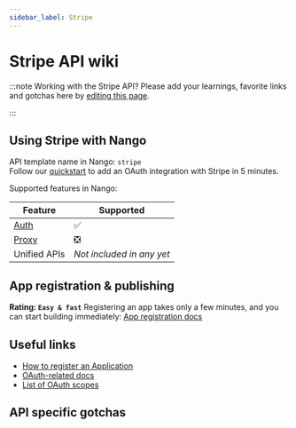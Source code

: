 ```yaml
---
sidebar_label: Stripe
---
```


# Stripe API wiki

:::note Working with the Stripe API?
Please add your learnings, favorite links and gotchas here by [editing this page](https://github.com/nangohq/nango/tree/master/docs/docs/providers/stripe.md).

:::

## Using Stripe with Nango

API template name in Nango: `stripe`  
Follow our [quickstart](../quickstart.md) to add an OAuth integration with Stripe in 5 minutes.

Supported features in Nango:

| Feature                            | Supported                 |
| ---------------------------------- | ------------------------- |
| [Auth](/nango-auth/core-concepts)  | ✅                        |
| [Proxy](/nango-unified-apis/proxy) | ❎                        |
| Unified APIs                       | _Not included in any yet_ |

## App registration & publishing

**Rating: `Easy & fast`**
Registering an app takes only a few minutes, and you can start building immediately: [App registration docs](https://dashboard.stripe.com/account/applications/settings)



## Useful links

- [How to register an Application](https://dashboard.stripe.com/account/applications/settings)
- [OAuth-related docs](https://stripe.com/docs/connect/oauth-reference)
- [List of OAuth scopes](https://stripe.com/docs/connect/oauth-reference#:~:text=if%20not%20provided.-,scope,-Optional)


## API specific gotchas

